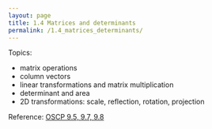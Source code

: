 ```yaml
---
layout: page
title: 1.4 Matrices and determinants
permalink: /1.4_matrices_determinants/
---
```


Topics:
- matrix operations
- column vectors
- linear transformations and matrix multiplication
- determinant and area
- 2D transformations: scale, reflection, rotation, projection

Reference: [OSCP 9.5, 9.7, 9.8](https://openstax.org/books/precalculus/pages/9-5-matrices-and-matrix-operations)

